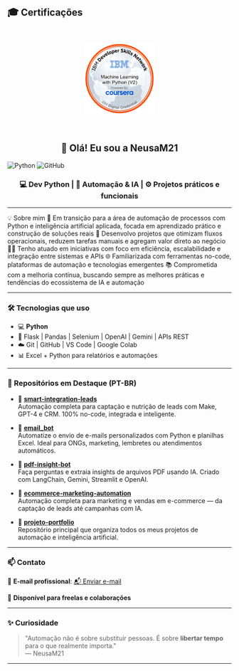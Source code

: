 ## 🎓 Certificações

<br/>
<p align="center">
  <a href="https://www.credly.com/badges/baad4ec1-70c7-4d20-8e5b-94c946222618/public_url" target="_blank">
    <img src="https://raw.githubusercontent.com/NeusaM21/NeusaM21/main/machine-learning-with-python-v2.png" alt="IBM ML Badge" width="160"/>
  </a>
</p>
<br/>

<h2 align="center">👋 Olá! Eu sou a NeusaM21</h2>

![Python](https://img.shields.io/badge/Python-3670A0?style=for-the-badge&logo=python&logoColor=fff)
![GitHub](https://img.shields.io/badge/GitHub-000?style=for-the-badge&logo=github&logoColor=white)


<h3 align="center">💻 Dev Python | 🤖 Automação & IA | ⚙️ Projetos práticos e funcionais</h3>

---

💡 Sobre mim
🎯 Em transição para a área de automação de processos com Python e inteligência artificial aplicada, focada em aprendizado prático e construção de soluções reais
🚀 Desenvolvo projetos que otimizam fluxos operacionais, reduzem tarefas manuais e agregam valor direto ao negócio
👩‍💻 Tenho atuado em iniciativas com foco em eficiência, escalabilidade e integração entre sistemas e APIs
🌐 Familiarizada com ferramentas no-code, plataformas de automação e tecnologias emergentes
📚 Comprometida com a melhoria contínua, buscando sempre as melhores práticas e tendências do ecossistema de IA e automação

---

### 🛠️ Tecnologias que uso

- 💻 **Python**
- 🧩 Flask | Pandas | Selenium | OpenAI | Gemini | APIs REST
- ☁️ Git | GitHub | VS Code | Google Colab
- 📊 Excel + Python para relatórios e automações

---

### 📌 Repositórios em Destaque (PT-BR)

- 📁 [**smart-integration-leads**](https://github.com/NeusaM21/smart-integration-leads)  
  Automação completa para captação e nutrição de leads com Make, GPT-4 e CRM. 100% no-code, integrada e inteligente.

- 📁 [**email_bot**](https://github.com/NeusaM21/email_bot)  
  Automatize o envio de e-mails personalizados com Python e planilhas Excel. Ideal para ONGs, marketing, lembretes ou atendimentos automáticos.

- 📁 [**pdf-insight-bot**](https://github.com/NeusaM21/pdf-insight-bot)  
  Faça perguntas e extraia insights de arquivos PDF usando IA. Criado com LangChain, Gemini, Streamlit e OpenAI.

- 📁 [**ecommerce-marketing-automation**](https://github.com/NeusaM21/ecommerce-marketing-automation)  
  Automação completa para marketing e vendas em e-commerce — da captação de leads até campanhas com IA.

- 📁 [**projeto-portfolio**](https://github.com/NeusaM21/projeto-portfolio)  
  Repositório principal que organiza todos os meus projetos de automação e inteligência artificial.

---

### 📫 Contato

📧 **E-mail profissional**: [📬 Enviar e-mail](mailto:contact.neusam21@gmail.com)

💼 **Disponível para freelas e colaborações**

---

### ✨ Curiosidade

> "Automação não é sobre substituir pessoas. É sobre **libertar tempo** para o que realmente importa."  
— NeusaM21

---
